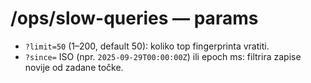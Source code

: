 # /ops/slow-queries — params
- `?limit=50` (1–200, default 50): koliko top fingerprinta vratiti.
- `?since=` ISO (npr. `2025-09-29T00:00:00Z`) ili epoch ms: filtrira zapise novije od zadane točke.
